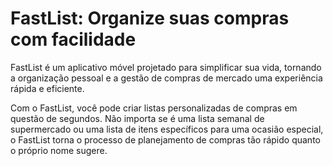 # FastList: Organize suas compras com facilidade

FastList é um aplicativo móvel projetado para simplificar sua vida, tornando a organização pessoal e a gestão de compras de mercado uma experiência rápida e eficiente.

Com o FastList, você pode criar listas personalizadas de compras em questão de segundos. Não importa se é uma lista semanal de supermercado ou uma lista de itens específicos para uma ocasião especial, o FastList torna o processo de planejamento de compras tão rápido quanto o próprio nome sugere.

